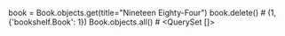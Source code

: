 book = Book.objects.get(title="Nineteen Eighty-Four")
book.delete()  # (1, {'bookshelf.Book': 1})
Book.objects.all()  # <QuerySet []>